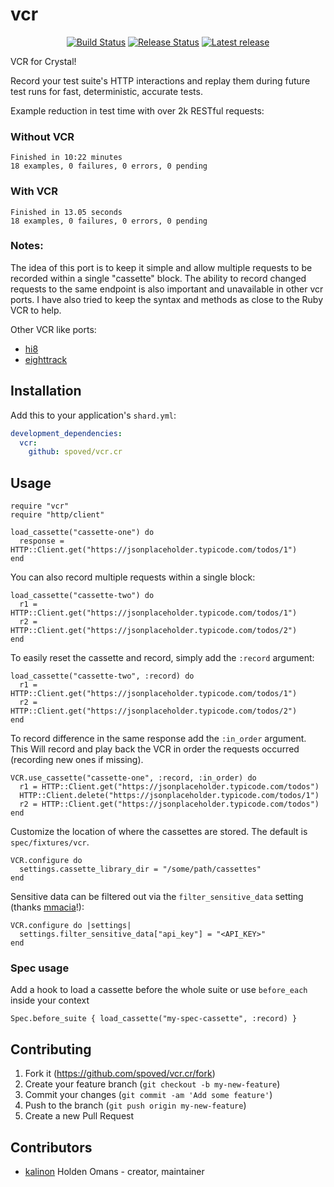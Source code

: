 # vcr

<p align="center">
    <a href="https://github.com/spoved/vcr.cr/actions/workflows/build.yml">
        <img src="https://github.com/spoved/vcr.cr/actions/workflows/build.yml/badge.svg" alt="Build Status"></a>
    <a href="https://github.com/spoved/vcr.cr/actions/workflows/release.yml">
        <img src="https://github.com/spoved/vcr.cr/actions/workflows/release.yml/badge.svg" alt="Release Status"></a>
    <a href="https://github.com/spoved/vcr.cr/releases">
        <img src="https://img.shields.io/github/v/release/spoved/vcr.cr" alt="Latest release"></a>
</p>

VCR for Crystal!

Record your test suite's HTTP interactions and replay them during future test runs for fast, deterministic, accurate tests.

Example reduction in test time with over 2k RESTful requests:

### Without VCR

```
Finished in 10:22 minutes
18 examples, 0 failures, 0 errors, 0 pending
```

### With VCR

```
Finished in 13.05 seconds
18 examples, 0 failures, 0 errors, 0 pending
```

### Notes:

The idea of this port is to keep it simple and allow multiple requests to be recorded within a single "cassette" block. The ability to record changed requests to the same endpoint is also important and unavailable in other vcr ports. I have also tried to keep the syntax and methods as close to the Ruby VCR to help.

Other VCR like ports:

- [hi8](https://github.com/vonKingsley/hi8.cr)
- [eighttrack](https://github.com/russ/eighttrack)

## Installation

Add this to your application's `shard.yml`:

```yaml
development_dependencies:
  vcr:
    github: spoved/vcr.cr
```

## Usage

```crystal
require "vcr"
require "http/client"

load_cassette("cassette-one") do
  response = HTTP::Client.get("https://jsonplaceholder.typicode.com/todos/1")
end
```

You can also record multiple requests within a single block:

```crystal
load_cassette("cassette-two") do
  r1 = HTTP::Client.get("https://jsonplaceholder.typicode.com/todos/1")
  r2 = HTTP::Client.get("https://jsonplaceholder.typicode.com/todos/2")
end
```

To easily reset the cassette and record, simply add the `:record` argument:

```crystal
load_cassette("cassette-two", :record) do
  r1 = HTTP::Client.get("https://jsonplaceholder.typicode.com/todos/1")
  r2 = HTTP::Client.get("https://jsonplaceholder.typicode.com/todos/2")
end
```

To record difference in the same response add the `:in_order` argument. This Will
record and play back the VCR in order the requests occurred (recording new ones if missing).

```crystal
VCR.use_cassette("cassette-one", :record, :in_order) do
  r1 = HTTP::Client.get("https://jsonplaceholder.typicode.com/todos")
  HTTP::Client.delete("https://jsonplaceholder.typicode.com/todos/1")
  r2 = HTTP::Client.get("https://jsonplaceholder.typicode.com/todos")
end
```

Customize the location of where the cassettes are stored. The default is `spec/fixtures/vcr`.

```crystal
VCR.configure do
  settings.cassette_library_dir = "/some/path/cassettes"
end
```

Sensitive data can be filtered out via the `filter_sensitive_data` setting (thanks [mmacia](https://github.com/mmacia)!):

```crystal
VCR.configure do |settings|
  settings.filter_sensitive_data["api_key"] = "<API_KEY>"
end
```

### Spec usage

Add a hook to load a cassette before the whole suite or use `before_each` inside your context

```crystal
Spec.before_suite { load_cassette("my-spec-cassette", :record) }
```

## Contributing

1. Fork it (<https://github.com/spoved/vcr.cr/fork>)
2. Create your feature branch (`git checkout -b my-new-feature`)
3. Commit your changes (`git commit -am 'Add some feature'`)
4. Push to the branch (`git push origin my-new-feature`)
5. Create a new Pull Request

## Contributors

- [kalinon](https://github.com/kalinon) Holden Omans - creator, maintainer
